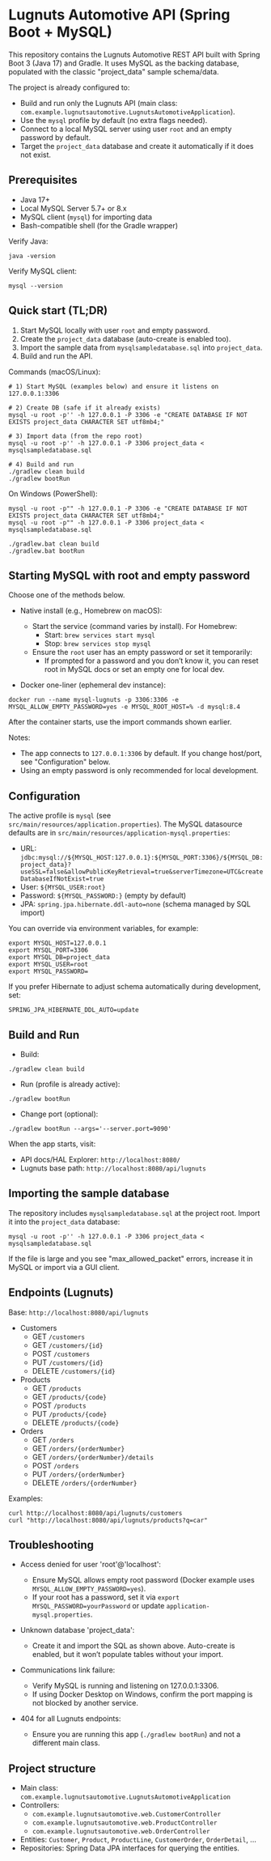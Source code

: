 # Lugnuts Automotive API (Spring Boot + MySQL)

This repository contains the Lugnuts Automotive REST API built with Spring Boot 3 (Java 17) and Gradle. It uses MySQL as the backing database, populated with the classic "project_data" sample schema/data.

The project is already configured to:
- Build and run only the Lugnuts API (main class: `com.example.lugnutsautomotive.LugnutsAutomotiveApplication`).
- Use the `mysql` profile by default (no extra flags needed).
- Connect to a local MySQL server using user `root` and an empty password by default.
- Target the `project_data` database and create it automatically if it does not exist.


## Prerequisites
- Java 17+
- Local MySQL Server 5.7+ or 8.x
- MySQL client (`mysql`) for importing data
- Bash-compatible shell (for the Gradle wrapper)

Verify Java:

```
java -version
```

Verify MySQL client:

```
mysql --version
```


## Quick start (TL;DR)
1) Start MySQL locally with user `root` and empty password.
2) Create the `project_data` database (auto-create is enabled too).
3) Import the sample data from `mysqlsampledatabase.sql` into `project_data`.
4) Build and run the API.

Commands (macOS/Linux):

```
# 1) Start MySQL (examples below) and ensure it listens on 127.0.0.1:3306

# 2) Create DB (safe if it already exists)
mysql -u root -p'' -h 127.0.0.1 -P 3306 -e "CREATE DATABASE IF NOT EXISTS project_data CHARACTER SET utf8mb4;"

# 3) Import data (from the repo root)
mysql -u root -p'' -h 127.0.0.1 -P 3306 project_data < mysqlsampledatabase.sql

# 4) Build and run
./gradlew clean build
./gradlew bootRun
```

On Windows (PowerShell):

```
mysql -u root -p"" -h 127.0.0.1 -P 3306 -e "CREATE DATABASE IF NOT EXISTS project_data CHARACTER SET utf8mb4;"
mysql -u root -p"" -h 127.0.0.1 -P 3306 project_data < mysqlsampledatabase.sql

./gradlew.bat clean build
./gradlew.bat bootRun
```


## Starting MySQL with root and empty password
Choose one of the methods below.

- Native install (e.g., Homebrew on macOS):
  - Start the service (command varies by install). For Homebrew:
    - Start: `brew services start mysql`
    - Stop: `brew services stop mysql`
  - Ensure the `root` user has an empty password or set it temporarily:
    - If prompted for a password and you don’t know it, you can reset root in MySQL docs or set an empty one for local dev.

- Docker one-liner (ephemeral dev instance):

```
docker run --name mysql-lugnuts -p 3306:3306 -e MYSQL_ALLOW_EMPTY_PASSWORD=yes -e MYSQL_ROOT_HOST=% -d mysql:8.4
```

After the container starts, use the import commands shown earlier.

Notes:
- The app connects to `127.0.0.1:3306` by default. If you change host/port, see "Configuration" below.
- Using an empty password is only recommended for local development.


## Configuration
The active profile is `mysql` (see `src/main/resources/application.properties`). The MySQL datasource defaults are in `src/main/resources/application-mysql.properties`:

- URL: `jdbc:mysql://${MYSQL_HOST:127.0.0.1}:${MYSQL_PORT:3306}/${MYSQL_DB:project_data}?useSSL=false&allowPublicKeyRetrieval=true&serverTimezone=UTC&createDatabaseIfNotExist=true`
- User: `${MYSQL_USER:root}`
- Password: `${MYSQL_PASSWORD:}` (empty by default)
- JPA: `spring.jpa.hibernate.ddl-auto=none` (schema managed by SQL import)

You can override via environment variables, for example:

```
export MYSQL_HOST=127.0.0.1
export MYSQL_PORT=3306
export MYSQL_DB=project_data
export MYSQL_USER=root
export MYSQL_PASSWORD=
```

If you prefer Hibernate to adjust schema automatically during development, set:

```
SPRING_JPA_HIBERNATE_DDL_AUTO=update
```


## Build and Run
- Build:

```
./gradlew clean build
```

- Run (profile is already active):

```
./gradlew bootRun
```

- Change port (optional):

```
./gradlew bootRun --args='--server.port=9090'
```

When the app starts, visit:
- API docs/HAL Explorer: `http://localhost:8080/`
- Lugnuts base path: `http://localhost:8080/api/lugnuts`


## Importing the sample database
The repository includes `mysqlsampledatabase.sql` at the project root. Import it into the `project_data` database:

```
mysql -u root -p'' -h 127.0.0.1 -P 3306 project_data < mysqlsampledatabase.sql
```

If the file is large and you see "max_allowed_packet" errors, increase it in MySQL or import via a GUI client.


## Endpoints (Lugnuts)
Base: `http://localhost:8080/api/lugnuts`

- Customers
  - GET `/customers`
  - GET `/customers/{id}`
  - POST `/customers`
  - PUT `/customers/{id}`
  - DELETE `/customers/{id}`
- Products
  - GET `/products`
  - GET `/products/{code}`
  - POST `/products`
  - PUT `/products/{code}`
  - DELETE `/products/{code}`
- Orders
  - GET `/orders`
  - GET `/orders/{orderNumber}`
  - GET `/orders/{orderNumber}/details`
  - POST `/orders`
  - PUT `/orders/{orderNumber}`
  - DELETE `/orders/{orderNumber}`

Examples:

```
curl http://localhost:8080/api/lugnuts/customers
curl "http://localhost:8080/api/lugnuts/products?q=car"
```


## Troubleshooting
- Access denied for user 'root'@'localhost':
  - Ensure MySQL allows empty root password (Docker example uses `MYSQL_ALLOW_EMPTY_PASSWORD=yes`).
  - If your root has a password, set it via `export MYSQL_PASSWORD=yourPassword` or update `application-mysql.properties`.

- Unknown database 'project_data':
  - Create it and import the SQL as shown above. Auto-create is enabled, but it won’t populate tables without your import.

- Communications link failure:
  - Verify MySQL is running and listening on 127.0.0.1:3306.
  - If using Docker Desktop on Windows, confirm the port mapping is not blocked by another service.

- 404 for all Lugnuts endpoints:
  - Ensure you are running this app (`./gradlew bootRun`) and not a different main class.


## Project structure
- Main class: `com.example.lugnutsautomotive.LugnutsAutomotiveApplication`
- Controllers:
  - `com.example.lugnutsautomotive.web.CustomerController`
  - `com.example.lugnutsautomotive.web.ProductController`
  - `com.example.lugnutsautomotive.web.OrderController`
- Entities: `Customer`, `Product`, `ProductLine`, `CustomerOrder`, `OrderDetail`, ...
- Repositories: Spring Data JPA interfaces for querying the entities.
